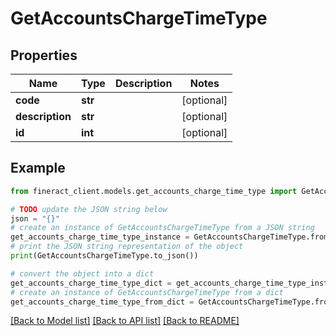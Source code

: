# GetAccountsChargeTimeType


## Properties

Name | Type | Description | Notes
------------ | ------------- | ------------- | -------------
**code** | **str** |  | [optional] 
**description** | **str** |  | [optional] 
**id** | **int** |  | [optional] 

## Example

```python
from fineract_client.models.get_accounts_charge_time_type import GetAccountsChargeTimeType

# TODO update the JSON string below
json = "{}"
# create an instance of GetAccountsChargeTimeType from a JSON string
get_accounts_charge_time_type_instance = GetAccountsChargeTimeType.from_json(json)
# print the JSON string representation of the object
print(GetAccountsChargeTimeType.to_json())

# convert the object into a dict
get_accounts_charge_time_type_dict = get_accounts_charge_time_type_instance.to_dict()
# create an instance of GetAccountsChargeTimeType from a dict
get_accounts_charge_time_type_from_dict = GetAccountsChargeTimeType.from_dict(get_accounts_charge_time_type_dict)
```
[[Back to Model list]](../README.md#documentation-for-models) [[Back to API list]](../README.md#documentation-for-api-endpoints) [[Back to README]](../README.md)


